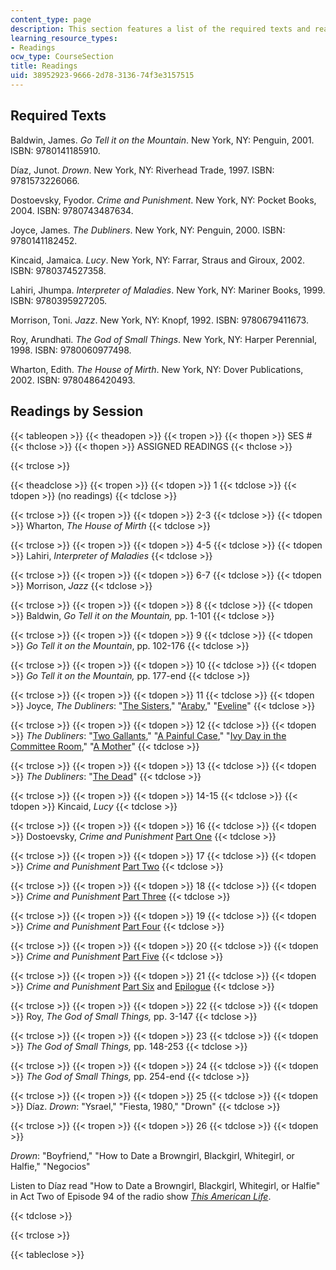 ```yaml
---
content_type: page
description: This section features a list of the required texts and readings by session.
learning_resource_types:
- Readings
ocw_type: CourseSection
title: Readings
uid: 38952923-9666-2d78-3136-74f3e3157515
---
```


Required Texts
--------------

Baldwin, James. _Go Tell it on the Mountain_. New York, NY: Penguin, 2001. ISBN: 9780141185910.

Díaz, Junot. _Drown_. New York, NY: Riverhead Trade, 1997. ISBN: 9781573226066.

Dostoevsky, Fyodor. _Crime and Punishment_. New York, NY: Pocket Books, 2004. ISBN: 9780743487634.

Joyce, James. _The Dubliners_. New York, NY: Penguin, 2000. ISBN: 9780141182452.

Kincaid, Jamaica. _Lucy_. New York, NY: Farrar, Straus and Giroux, 2002. ISBN: 9780374527358.

Lahiri, Jhumpa. _Interpreter of Maladies_. New York, NY: Mariner Books, 1999. ISBN: 9780395927205.

Morrison, Toni. _Jazz_. New York, NY: Knopf, 1992. ISBN: 9780679411673.

Roy, Arundhati. _The God of Small Things_. New York, NY: Harper Perennial, 1998. ISBN: 9780060977498.

Wharton, Edith. _The House of Mirth_. New York, NY: Dover Publications, 2002. ISBN: 9780486420493.

Readings by Session
-------------------

{{< tableopen >}}
{{< theadopen >}}
{{< tropen >}}
{{< thopen >}}
SES #
{{< thclose >}}
{{< thopen >}}
ASSIGNED READINGS
{{< thclose >}}

{{< trclose >}}

{{< theadclose >}}
{{< tropen >}}
{{< tdopen >}}
1
{{< tdclose >}}
{{< tdopen >}}
(no readings)
{{< tdclose >}}

{{< trclose >}}
{{< tropen >}}
{{< tdopen >}}
2-3
{{< tdclose >}}
{{< tdopen >}}
Wharton, _The House of Mirth_
{{< tdclose >}}

{{< trclose >}}
{{< tropen >}}
{{< tdopen >}}
4-5
{{< tdclose >}}
{{< tdopen >}}
Lahiri, _Interpreter of Maladies_
{{< tdclose >}}

{{< trclose >}}
{{< tropen >}}
{{< tdopen >}}
6-7
{{< tdclose >}}
{{< tdopen >}}
Morrison, _Jazz_
{{< tdclose >}}

{{< trclose >}}
{{< tropen >}}
{{< tdopen >}}
8
{{< tdclose >}}
{{< tdopen >}}
Baldwin, _Go Tell it on the Mountain,_ pp. 1-101
{{< tdclose >}}

{{< trclose >}}
{{< tropen >}}
{{< tdopen >}}
9
{{< tdclose >}}
{{< tdopen >}}
_Go Tell it on the Mountain_, pp. 102-176
{{< tdclose >}}

{{< trclose >}}
{{< tropen >}}
{{< tdopen >}}
10
{{< tdclose >}}
{{< tdopen >}}
_Go Tell it on the Mountain,_ pp. 177-end
{{< tdclose >}}

{{< trclose >}}
{{< tropen >}}
{{< tdopen >}}
11
{{< tdclose >}}
{{< tdopen >}}
Joyce, _The Dubliners_: "[The Sisters](http://www.sparknotes.com/lit/dubliners/section1.rhtml)," "[Araby](http://www.sparknotes.com/lit/dubliners/section3.rhtml)," "[Eveline](http://www.sparknotes.com/lit/dubliners/section4.rhtml)"
{{< tdclose >}}

{{< trclose >}}
{{< tropen >}}
{{< tdopen >}}
12
{{< tdclose >}}
{{< tdopen >}}
_The Dubliners_: "[Two Gallants](http://www.sparknotes.com/lit/dubliners/section6.rhtml)," "[A Painful Case](http://www.sparknotes.com/lit/dubliners/section11.rhtml)," "[Ivy Day in the Committee Room](http://www.sparknotes.com/lit/dubliners/section12.rhtml)," "[A Mother](http://www.sparknotes.com/lit/dubliners/section13.rhtml)"
{{< tdclose >}}

{{< trclose >}}
{{< tropen >}}
{{< tdopen >}}
13
{{< tdclose >}}
{{< tdopen >}}
_The Dubliners_: "[The Dead](http://www.sparknotes.com/lit/dubliners/section15.rhtml)"
{{< tdclose >}}

{{< trclose >}}
{{< tropen >}}
{{< tdopen >}}
14-15
{{< tdclose >}}
{{< tdopen >}}
Kincaid, _Lucy_
{{< tdclose >}}

{{< trclose >}}
{{< tropen >}}
{{< tdopen >}}
16
{{< tdclose >}}
{{< tdopen >}}
Dostoevsky, _Crime and Punishment_ [Part One](http://www.shmoop.com/crime-and-punishment/part-1-chapter-1-full-text.html)
{{< tdclose >}}

{{< trclose >}}
{{< tropen >}}
{{< tdopen >}}
17
{{< tdclose >}}
{{< tdopen >}}
_Crime and Punishment_ [Part Two](http://www.shmoop.com/crime-and-punishment/part-2-chapter-1-full-text.html)
{{< tdclose >}}

{{< trclose >}}
{{< tropen >}}
{{< tdopen >}}
18
{{< tdclose >}}
{{< tdopen >}}
_Crime and Punishment_ [Part Three](http://www.shmoop.com/crime-and-punishment/part-3-chapter-1-full-text.html)
{{< tdclose >}}

{{< trclose >}}
{{< tropen >}}
{{< tdopen >}}
19
{{< tdclose >}}
{{< tdopen >}}
_Crime and Punishment_ [Part Four](http://www.shmoop.com/crime-and-punishment/part-4-chapter-1-full-text.html)
{{< tdclose >}}

{{< trclose >}}
{{< tropen >}}
{{< tdopen >}}
20
{{< tdclose >}}
{{< tdopen >}}
_Crime and Punishment_ [Part Five](http://www.shmoop.com/crime-and-punishment/part-5-chapter-1-full-text.html)
{{< tdclose >}}

{{< trclose >}}
{{< tropen >}}
{{< tdopen >}}
21
{{< tdclose >}}
{{< tdopen >}}
_Crime and Punishment_ [Part Six](http://www.shmoop.com/crime-and-punishment/part-6-chapter-1-full-text.html) and [Epilogue](http://www.sparknotes.com/lit/crime/section13.rhtml)
{{< tdclose >}}

{{< trclose >}}
{{< tropen >}}
{{< tdopen >}}
22
{{< tdclose >}}
{{< tdopen >}}
Roy, _The God of Small Things,_ pp. 3-147
{{< tdclose >}}

{{< trclose >}}
{{< tropen >}}
{{< tdopen >}}
23
{{< tdclose >}}
{{< tdopen >}}
_The God of Small Things,_ pp. 148-253
{{< tdclose >}}

{{< trclose >}}
{{< tropen >}}
{{< tdopen >}}
24
{{< tdclose >}}
{{< tdopen >}}
_The God of Small Things,_ pp. 254-end
{{< tdclose >}}

{{< trclose >}}
{{< tropen >}}
{{< tdopen >}}
25
{{< tdclose >}}
{{< tdopen >}}
Díaz. _Drown_: "Ysrael," "Fiesta, 1980," "Drown"
{{< tdclose >}}

{{< trclose >}}
{{< tropen >}}
{{< tdopen >}}
26
{{< tdclose >}}
{{< tdopen >}}


_Drown_: "Boyfriend," "How to Date a Browngirl, Blackgirl, Whitegirl, or Halfie," "Negocios"

Listen to Díaz read "How to Date a Browngirl, Blackgirl, Whitegirl, or Halfie" in Act Two of Episode 94 of the radio show [_This American Life_](http://www.thisamericanlife.org/Radio_Episode.aspx?sched=771).


{{< tdclose >}}

{{< trclose >}}

{{< tableclose >}}